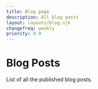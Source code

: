```yaml
---
title: Blog page
description: All blog posts
layout: layouts/blog.njk
changefreq: weekly
priority: 0.9
---
```


# Blog Posts

List of all the published blog posts.

